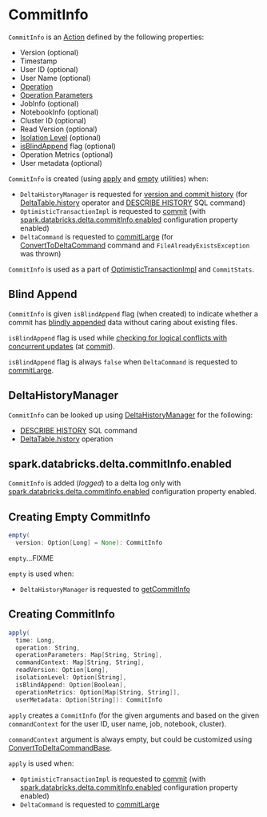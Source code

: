 # CommitInfo

`CommitInfo` is an [Action](Action.md) defined by the following properties:

* <span id="version"> Version (optional)
* <span id="timestamp"> Timestamp
* <span id="userId"> User ID (optional)
* <span id="userName"> User Name (optional)
* <span id="operation"> [Operation](Operation.md#name)
* <span id="operationParameters"> [Operation Parameters](Operation.md#parameters)
* <span id="job"> JobInfo (optional)
* <span id="notebook"> NotebookInfo (optional)
* <span id="clusterId"> Cluster ID (optional)
* <span id="readVersion"> Read Version (optional)
* <span id="isolationLevel"> [Isolation Level](IsolationLevel.md) (optional)
* [isBlindAppend](#isBlindAppend) flag (optional)
* <span id="operationMetrics"> Operation Metrics (optional)
* <span id="userMetadata"> User metadata (optional)

`CommitInfo` is created (using [apply](#apply) and [empty](#empty) utilities) when:

* `DeltaHistoryManager` is requested for [version and commit history](DeltaHistoryManager.md#getHistory) (for [DeltaTable.history](DeltaTable.md#history) operator and [DESCRIBE HISTORY](sql/index.md#DESCRIBE-HISTORY) SQL command)
* `OptimisticTransactionImpl` is requested to [commit](OptimisticTransactionImpl.md#commit) (with [spark.databricks.delta.commitInfo.enabled](DeltaSQLConf.md#commitInfo.enabled) configuration property enabled)
* `DeltaCommand` is requested to [commitLarge](commands/DeltaCommand.md#commitLarge) (for [ConvertToDeltaCommand](commands/convert/ConvertToDeltaCommand.md) command and `FileAlreadyExistsException` was thrown)

`CommitInfo` is used as a part of [OptimisticTransactionImpl](OptimisticTransactionImpl.md#commitInfo) and `CommitStats`.

## <span id="isBlindAppend"> Blind Append

`CommitInfo` is given `isBlindAppend` flag (when created) to indicate whether a commit has [blindly appended](OptimisticTransactionImpl.md#commit-isBlindAppend) data without caring about existing files.

`isBlindAppend` flag is used while [checking for logical conflicts with concurrent updates](OptimisticTransactionImpl.md#checkForConflicts) (at [commit](OptimisticTransactionImpl.md#commit)).

`isBlindAppend` flag is always `false` when `DeltaCommand` is requested to [commitLarge](commands/DeltaCommand.md#commitLarge).

## DeltaHistoryManager

`CommitInfo` can be looked up using [DeltaHistoryManager](DeltaHistoryManager.md#getCommitInfo) for the following:

* [DESCRIBE HISTORY](sql/index.md#DESCRIBE-HISTORY) SQL command
* [DeltaTable.history](DeltaTable.md#history) operation

## <span id="spark.databricks.delta.commitInfo.enabled"> spark.databricks.delta.commitInfo.enabled

`CommitInfo` is added (_logged_) to a delta log only with [spark.databricks.delta.commitInfo.enabled](DeltaSQLConf.md#commitInfo.enabled) configuration property enabled.

## <span id="empty"> Creating Empty CommitInfo

```scala
empty(
  version: Option[Long] = None): CommitInfo
```

`empty`...FIXME

`empty` is used when:

* `DeltaHistoryManager` is requested to [getCommitInfo](DeltaHistoryManager.md#getCommitInfo)

## <span id="apply"> Creating CommitInfo

```scala
apply(
  time: Long,
  operation: String,
  operationParameters: Map[String, String],
  commandContext: Map[String, String],
  readVersion: Option[Long],
  isolationLevel: Option[String],
  isBlindAppend: Option[Boolean],
  operationMetrics: Option[Map[String, String]],
  userMetadata: Option[String]): CommitInfo
```

`apply` creates a `CommitInfo` (for the given arguments and based on the given `commandContext` for the user ID, user name, job, notebook, cluster).

`commandContext` argument is always empty, but could be customized using [ConvertToDeltaCommandBase](commands/convert/ConvertToDeltaCommand.md#ConvertToDeltaCommandBase).

`apply` is used when:

* `OptimisticTransactionImpl` is requested to [commit](OptimisticTransactionImpl.md#commit) (with [spark.databricks.delta.commitInfo.enabled](DeltaSQLConf.md#commitInfo.enabled) configuration property enabled)
* `DeltaCommand` is requested to [commitLarge](commands/DeltaCommand.md#commitLarge)
